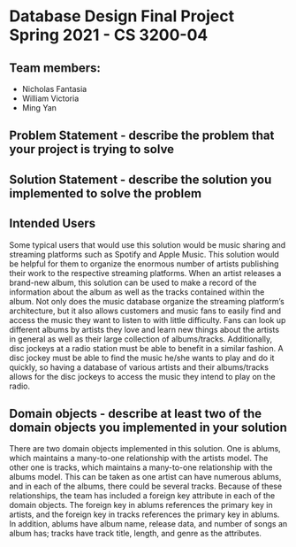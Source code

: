 # Database Design Final Project Spring 2021 - CS 3200-04
## Team members:
- Nicholas Fantasia 
- William Victoria
- Ming Yan

## Problem Statement - describe the problem that your project is trying to solve

## Solution Statement - describe the solution you implemented to solve the problem

## Intended Users
Some typical users that would use this solution would be music sharing and streaming platforms such as Spotify and Apple Music. This solution would be helpful for them to organize the enormous number of artists publishing their work to the respective streaming platforms. When an artist releases a brand-new album, this solution can be used to make a record of the information about the album as well as the tracks contained within the album. Not only does the music database organize the streaming platform’s architecture, but it also allows customers and music fans to easily find and access the music they want to listen to with little difficulty. Fans can look up different albums by artists they love and learn new things about the artists in general as well as their large collection of albums/tracks. Additionally, disc jockeys at a radio station must be able to benefit in a similar fashion. A disc jockey must be able to find the music he/she wants to play and do it quickly, so having a database of various artists and their albums/tracks allows for the disc jockeys to access the music they intend to play on the radio.


## Domain objects - describe at least two of the domain objects you implemented in your solution
There are two domain objects implemented in this solution. One is ablums, which maintains a many-to-one 
relationship with the artists model. The other one is tracks, which maintains a many-to-one relationship 
with the albums model. This can be taken as one artist can have numerous ablums, and in each of the 
albums, there could be several tracks. Because of these relationships, the team has included a foreign 
key attribute in each of the domain objects. The foreign key in ablums references the primary key in 
artists, and the foreign key in tracks references the primary key in ablums. In addition, ablums have 
album name, release data, and number of songs an album has; tracks have track title, length, and genre 
as the attributes.

